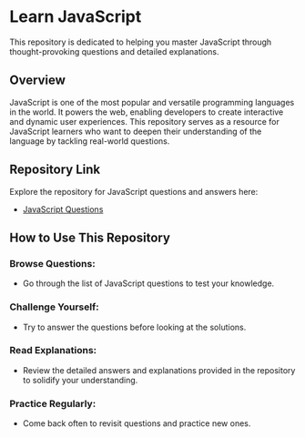 # Learn JavaScript

This repository is dedicated to helping you master JavaScript through thought-provoking questions and detailed explanations.

## Overview

JavaScript is one of the most popular and versatile programming languages in the world. It powers the web, enabling developers to create interactive and dynamic user experiences. This repository serves as a resource for JavaScript learners who want to deepen their understanding of the language by tackling real-world questions.

## Repository Link

Explore the repository for JavaScript questions and answers here:
- [JavaScript Questions](https://github.com/lydiahallie/javascript-questions/tree/master
)

## How to Use This Repository

### Browse Questions: 
- Go through the list of JavaScript questions to test your knowledge.

### Challenge Yourself: 
- Try to answer the questions before looking at the solutions.

### Read Explanations: 
- Review the detailed answers and explanations provided in the repository to solidify your understanding.

### Practice Regularly:
- Come back often to revisit questions and practice new ones.
